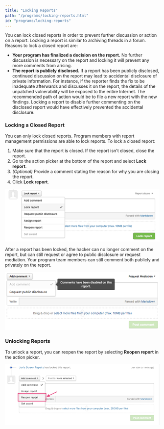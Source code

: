 ```yaml
---
title: "Locking Reports"
path: "/programs/locking-reports.html"
id: "programs/locking-reports"
---
```


You can lock closed reports in order to prevent further discussion or action on a report. Locking a report is similar to archiving threads in a forum. Reasons to lock a closed report are:
* **Your program has finalized a decision on the report.** No further discussion is necessary on the report and locking it will prevent any more comments from arising.
* **The report is publicly disclosed.** If a report has been publicly disclosed, continued discussion on the report may lead to accidental disclosure of private information. For instance, if the reporter finds the fix to be inadequate afterwards and discusses it on the report, the details of the unpatched vulnerability will be exposed to the entire Internet. The recommended path of action would be to file a new report with the new findings. Locking a report to disable further commenting on the disclosed report would have effectively prevented the accidental disclosure.

### Locking a Closed Report
You can only lock closed reports. Program members with report management permissions are able to lock reports. To lock a closed report:

1) Make sure that the report is closed. If the report isn't closed, close the report.
2) Go to the action picker at the bottom of the report and select **Lock report**.
3) *(Optional)* Provide a comment stating the reason for why you are closing the report.
4) Click **Lock report**.

![lock-report](./images/lock-report.png)

After a report has been locked, the hacker can no longer comment on the report, but can still request or agree to public disclosure or request mediation. Your program team members can still comment both publicly and privately on the report. 

![lock-report-2](./images/lock-report-2.png)

### Unlocking Reports
To unlock a report, you can reopen the report by selecting **Reopen report** in the action picker.

![lock-report-3](./images/lock-report-3.png)
